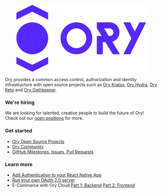 <p align="center">
  <img src="https://github.com/ory/.github/blob/master/img/ory.png" />
</p>

Ory provides a common access control, authorization and identity infrastructure with open source projects such as [Ory Kratos](https://github.com/ory/kratos/), [Ory Hydra](https://github.com/ory/hydra/), [Ory Keto](https://github.com/ory/keto/) and [Ory Oathkeeper](https://github.com/ory/oathkeeper/).

### We're hiring

We are looking for talented, creative people to build the future of Ory!  
Check out our [open positions](https://www.ory.sh/jobs) for more.

### Get started

- [Ory Open Source Projects](https://www.ory.sh/docs/ecosystem/projects)
- [Ory Community](https://www.ory.sh/community/)
- [GitHub Milestones, Issues, Pull Requests​](https://www.ory.sh/docs/ecosystem/roadmap#milestones-issues-pull-requests)

### Learn more

- [Add Authentication to your React Native App ](https://www.ory.sh/login-react-native-authentication-example-api/)
- [Run your own OAuth 2.0 server](https://www.ory.sh/run-oauth2-server-open-source-api-security/)
- E-Commerce with Ory Cloud [Part 1: Backend](https://www.ory.sh/cloud-ecommerce-backend/)  [Part 2: Frontend](https://www.ory.sh/cloud-ecommerce-backend/)
<!--

**Here are some ideas to get you started:**

🙋‍♀️ A short introduction - what is your organization all about?
🌈 Contribution guidelines - how can the community get involved?
👩‍💻 Useful resources - where can the community find your docs? Is there anything else the community should know?
🍿 Fun facts - what does your team eat for breakfast?
🧙 Remember, you can do mighty things with the power of [Markdown](https://guides.github.com/features/mastering-markdown/)
-->
